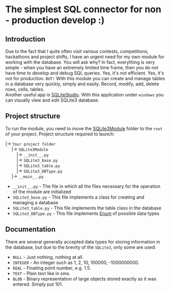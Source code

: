 # The simplest SQL connector for non - production develop :)

## Introduction

Due to the fact that I quite often visit various contests, competitions, hackathons and project shifts, I have an urgent need for my own module for working with the database. You will ask why? In fact, everything is very simple - when you have an extremely limited time frame, then you do not have time to develop and debug SQL queries. Yes, it's not efficient. Yes, it's not for production. `BUT!` With this module you can create and manage tables in a database very quickly, simply and easily. Record, modify, add, delete rows, cells, tables.  
Another useful app is [SQLiteStudio](https://sqlitestudio.pl). With this application under `windows` you can visually view and edit SQLite3 database.

## Project structure

To run the module, you need to move the [SQLite3Module](SQLite3Module) folder to the `root` of your project. Project structure required to launch:  

|-> `Your project folder`  
&nbsp;&nbsp;&nbsp;&nbsp; |-> `SQLite3Module`  
&nbsp;&nbsp;&nbsp;&nbsp;&nbsp;&nbsp;&nbsp;&nbsp; |-> `__init__.py`  
&nbsp;&nbsp;&nbsp;&nbsp;&nbsp;&nbsp;&nbsp;&nbsp; |-> `SQLite3_base.py`   
&nbsp;&nbsp;&nbsp;&nbsp;&nbsp;&nbsp;&nbsp;&nbsp; |-> `SQLite3_table.py`  
&nbsp;&nbsp;&nbsp;&nbsp;&nbsp;&nbsp;&nbsp;&nbsp; |-> `SQLite3_DBType.py`  
&nbsp;&nbsp;&nbsp;&nbsp; |-> `__main__.py`  

* `__init__.py` - The file in which all the files necessary for the operation of the module are initialized 
* `SQLite3_base.py` - This file implements a class for creating and managing a database 
* `SQLite3_table.py` - This file implements the table class in the database
* `SQLite3_DBType.py` - This file implements [Enum](https://docs.python.org/3/library/enum.html) of possible data types

## Documentation

There are several generally accepted data types for storing information in the database, but due to the brevity of the `SQLite3`, only some are used:

* `NULL` - Just nothing, nothing at all.  
* `INTEGER` - An integer such as 1, 2, 10, 100000, -1000000000.  
* `REAL` - Floating point number, e.g. 1.5.  
* `TEXT` - Plain text like in sms.  
* `BLOB` - Binary representation of large objects stored exactly as it was entered. Simply put 101.  

